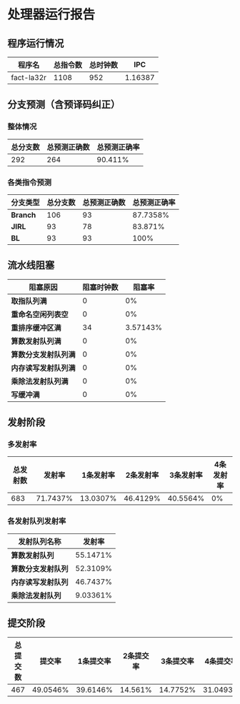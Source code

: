 # 处理器运行报告
## 程序运行情况
|程序名|总指令数|总时钟数|IPC|
|---|---|---|---|
|fact-la32r|1108|952|1.16387|

## 分支预测（含预译码纠正）
### 整体情况
|总分支数|总预测正确数|总预测正确率|
|---|---|---|
|292|264|90.411%|

### 各类指令预测
|分支类型|总分支数|总预测正确数|总预测正确率|
|---|---|---|---|
|**Branch**| 106 | 93 | 87.7358%|
|**JIRL**| 93 | 78 | 83.871%|
|**BL**| 93 | 93 | 100%|

## 流水线阻塞
|阻塞原因|阻塞时钟数|阻塞率|
|---|---|---|
|**取指队列满**| 0 | 0%|
|**重命名空闲列表空**|0 | 0%|
|**重排序缓冲区满**|34 | 3.57143%|
|**算数发射队列满**|0 | 0%|
|**算数分支发射队列满**|0 | 0%|
|**内存读写发射队列满**|0 | 0%|
|**乘除法发射队列满**|0 | 0%|
|**写缓冲满**|0 | 0%|

## 发射阶段
### 多发射率
|总发射数|发射率|1条发射率|2条发射率|3条发射率|4条发射率|
|---|---|---|---|---|---|
|683|71.7437%|13.0307%|46.4129%|40.5564%|0%|

### 各发射队列发射率
|发射队列名称|发射率|
|---|---|
|**算数发射队列**|55.1471%|
|**算数分支发射队列**|52.3109%|
|**内存读写发射队列**|46.7437%|
|**乘除法发射队列**|9.03361%|

## 提交阶段
|总提交数|提交率|1条提交率|2条提交率|3条提交率|4条提交率|
|---|---|---|---|---|---|
|467|49.0546%|39.6146%|14.561%|14.7752%|31.0493%|
